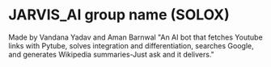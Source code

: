 # JARVIS_AI group name (SOLOX)
Made by Vandana Yadav and Aman Barnwal
"An AI bot that fetches Youtube links with Pytube, solves integration and differentiation, searches Google, and generates Wikipedia summaries-Just ask and it delivers."
